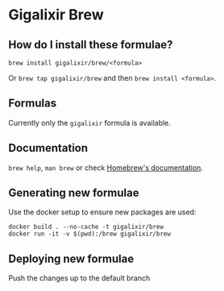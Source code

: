 # Gigalixir Brew

## How do I install these formulae?
`brew install gigalixir/brew/<formula>`

Or `brew tap gigalixir/brew` and then `brew install <formula>`.


## Formulas
Currently only the `gigalixir` formula is available.


## Documentation
`brew help`, `man brew` or check [Homebrew's documentation](https://docs.brew.sh).



## Generating new formulae

Use the docker setup to ensure new packages are used:
```
docker build . --no-cache -t gigalixir/brew
docker run -it -v $(pwd):/brew gigalixir/brew
```


## Deploying new formulae

Push the changes up to the default branch
